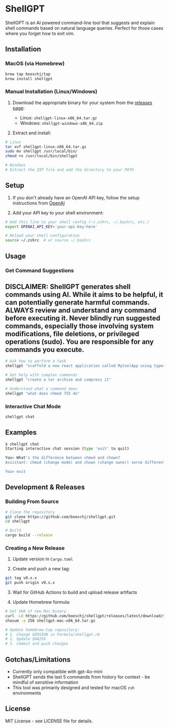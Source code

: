 # ShellGPT

ShellGPT is an AI powered command-line tool that suggests and explain shell commands based on natural language queries. Perfect for those cases where you forget how to exit vim.

## Installation

### MacOS (via Homebrew)
```bash
brew tap boeschj/tap
brew install shellgpt
```

### Manual Installation (Linux/Windows)
1. Download the appropriate binary for your system from the [releases page](https://github.com/boeschj/shellgpt/releases):
   - Linux: `shellgpt-linux-x86_64.tar.gz`
   - Windows: `shellgpt-windows-x86_64.zip`

2. Extract and install:
```bash
# Linux
tar xvf shellgpt-linux-x86_64.tar.gz
sudo mv shellgpt /usr/local/bin/
chmod +x /usr/local/bin/shellgpt

# Windows
# Extract the ZIP file and add the directory to your PATH
```

## Setup

1. If you don't already have an OpenAI API key, follow the setup instructions from [OpenAI](https://platform.openai.com/api-keys)

2. Add your API key to your shell environment:
```bash
# Add this line to your shell config (~/.zshrc, ~/.bashrc, etc.)
export OPENAI_API_KEY='your-api-key-here'

# Reload your shell configuration
source ~/.zshrc  # or source ~/.bashrc
```

## Usage

### Get Command Suggestions

## DISCLAIMER: ShellGPT generates shell commands using AI. While it aims to be helpful, it can potentially generate harmful commands. **ALWAYS review and understand any command before executing it**. Never blindly run suggested commands, especially those involving system modifications, file deletions, or privileged operations (sudo). You are responsible for any commands you execute.
 
```bash
# Ask how to perform a task
shellgpt "scaffold a new react application called MyCoolApp using typescript and vite"

# Get help with complex commands
shellgpt "create a tar archive and compress it"

# Understand what a command does
shellgpt "what does chmod 755 do"
```

### Interactive Chat Mode
```bash
shellgpt chat
```

## Examples

```bash
$ shellgpt chat
Starting interactive chat session (type 'exit' to quit)

You> What's the difference between chmod and chown?
Assistant: chmod (change mode) and chown (change owner) serve different purposes...

You> exit
```

## Development & Releases

### Building From Source
```bash
# Clone the repository
git clone https://github.com/boeschj/shellgpt.git
cd shellgpt

# Build
cargo build --release
```

### Creating a New Release

1. Update version in `Cargo.toml`

2. Create and push a new tag:
```bash
git tag v0.x.x
git push origin v0.x.x
```

3. Wait for GitHub Actions to build and upload release artifacts

4. Update Homebrew formula:
```bash
# Get SHA of new Mac binary
curl -LO https://github.com/boeschj/shellgpt/releases/latest/download/shellgpt-mac-x86_64.tar.gz
shasum -a 256 shellgpt-mac-x86_64.tar.gz

# Update homebrew-tap repository:
# 1. Change VERSION in Formula/shellgpt.rb
# 2. Update SHA256
# 3. Commit and push changes
```

## Gotchas/Limitations

- Currently only compatible with gpt-4o-mini
- ShellGPT sends the last 5 commands from history for context - be mindful of sensitive information
- This tool was primarily designed and tested for macOS `zsh` environments

## License

MIT License - see LICENSE file for details.